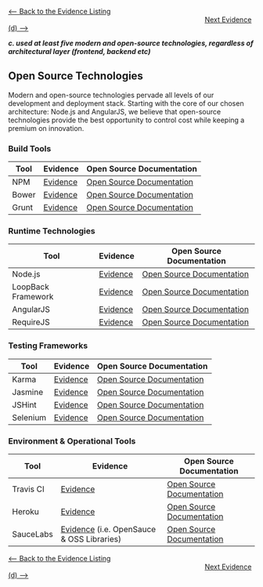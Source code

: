 [<-- Back to the Evidence Listing](https://github.com/itgfirm/safe-food/edit/master/Evidence)  &nbsp;&nbsp;&nbsp;&nbsp;&nbsp;&nbsp;&nbsp;&nbsp;&nbsp;&nbsp;&nbsp;&nbsp;&nbsp;&nbsp;&nbsp;&nbsp;&nbsp;&nbsp;&nbsp;&nbsp;&nbsp;&nbsp;&nbsp;&nbsp;&nbsp;&nbsp;&nbsp;&nbsp;&nbsp;&nbsp;&nbsp;&nbsp;&nbsp;&nbsp;&nbsp;&nbsp;&nbsp;&nbsp;&nbsp;&nbsp;&nbsp;&nbsp;&nbsp;&nbsp;&nbsp;&nbsp;&nbsp;&nbsp;&nbsp;&nbsp;&nbsp;&nbsp;&nbsp;&nbsp;&nbsp;&nbsp;&nbsp;&nbsp;&nbsp;&nbsp;&nbsp;&nbsp;&nbsp;&nbsp;&nbsp;&nbsp;&nbsp;&nbsp;&nbsp;&nbsp;&nbsp;&nbsp;&nbsp;&nbsp;&nbsp;&nbsp;&nbsp;&nbsp;&nbsp;&nbsp;&nbsp;&nbsp;&nbsp;&nbsp;&nbsp;&nbsp;&nbsp;&nbsp;&nbsp;&nbsp;&nbsp;&nbsp;&nbsp;&nbsp;&nbsp;&nbsp;&nbsp;&nbsp;&nbsp;&nbsp;&nbsp;&nbsp;[Next Evidence (d) -->](https://github.com/itgfirm/safe-food/edit/master/Evidence/d)

***c. used at least five modern and open-source technologies, regardless of architectural layer (frontend, backend etc)***

## Open Source Technologies
Modern and open-source technologies pervade all levels of our development and deployment stack.  Starting with the core of our chosen architecture: Node.js and AngularJS, we believe that open-source technologies provide the best opportunity to control cost while keeping a premium on innovation.



### Build Tools

|Tool|Evidence|Open Source Documentation|
|---|---|---|
|NPM|[Evidence](https://github.com/itgfirm/safe-food/blob/master/package.json)|[Open Source Documentation](https://www.npmjs.com/policies/npm-license)|
|Bower|[Evidence](https://github.com/itgfirm/safe-food/blob/master/bower.json)|[Open Source Documentation](http://bower.io/docs/about/)  |
|Grunt|[Evidence](https://github.com/itgfirm/safe-food/blob/master/Gruntfile.js)|[Open Source Documentation](https://github.com/gruntjs/grunt/blob/master/LICENSE-MIT)|

### Runtime Technologies
|Tool|Evidence|Open Source Documentation|
|---|---|---|
|Node.js|[Evidence]( )|[Open Source Documentation](https://github.com/joyent/node/blob/master/LICENSE)|
|LoopBack Framework|[Evidence]( )|[Open Source Documentation](https://github.com/strongloop/loopback/blob/master/LICENSE)|
|AngularJS|[Evidence](https://github.com/itgfirm/safe-food/blob/master/server/server.js)|[Open Source Documentation](https://github.com/angular/angular.js/blob/master/LICENSE)|
|RequireJS|[Evidence](https://github.com/itgfirm/safe-food/blob/master/client/index.html)|[Open Source Documentation](https://github.com/jrburke/requirejs/blob/master/LICENSE) |

### Testing Frameworks
|Tool|Evidence|Open Source Documentation|
|---|---|---|
|Karma|[Evidence](https://github.com/itgfirm/safe-food/blob/master/client/test/karma.conf.js )|[Open Source Documentation](https://github.com/usc-isi-i2/Web-Karma/blob/master/LICENSE.txt)|
|Jasmine|[Evidence](https://github.com/itgfirm/safe-food/blob/master/client/test/karma.conf.js)|[Open Source Documentation]( )|
|JSHint|[Evidence](https://github.com/itgfirm/safe-food/blob/master/.jshintrc)|[Open Source Documentation](https://github.com/jshint/jshint/blob/master/LICENSE)|
|Selenium|[Evidence](https://github.com/itgfirm/safe-food/tree/master/test/selenium)|[Open Source Documentation](https://github.com/SeleniumHQ/selenium/blob/master/LICENSE)|

### Environment & Operational Tools
|Tool|Evidence|Open Source Documentation|
|---|---|---|
|Travis CI|[Evidence](https://github.com/itgfirm/safe-food/blob/master/.travis.yml)|[Open Source Documentation]( ) |
|Heroku|[Evidence](http://safe-food.herokuapp.com)|[Open Source Documentation](https://www.heroku.com/policy/tos) |
|SauceLabs|[Evidence](https://saucelabs.com/u/itg-gsa-bpa) (i.e. OpenSauce & OSS Libraries)|[Open Source Documentation](https://saucelabs.com/opensauce/) |

[<-- Back to the Evidence Listing](https://github.com/itgfirm/safe-food/edit/master/Evidence)  &nbsp;&nbsp;&nbsp;&nbsp;&nbsp;&nbsp;&nbsp;&nbsp;&nbsp;&nbsp;&nbsp;&nbsp;&nbsp;&nbsp;&nbsp;&nbsp;&nbsp;&nbsp;&nbsp;&nbsp;&nbsp;&nbsp;&nbsp;&nbsp;&nbsp;&nbsp;&nbsp;&nbsp;&nbsp;&nbsp;&nbsp;&nbsp;&nbsp;&nbsp;&nbsp;&nbsp;&nbsp;&nbsp;&nbsp;&nbsp;&nbsp;&nbsp;&nbsp;&nbsp;&nbsp;&nbsp;&nbsp;&nbsp;&nbsp;&nbsp;&nbsp;&nbsp;&nbsp;&nbsp;&nbsp;&nbsp;&nbsp;&nbsp;&nbsp;&nbsp;&nbsp;&nbsp;&nbsp;&nbsp;&nbsp;&nbsp;&nbsp;&nbsp;&nbsp;&nbsp;&nbsp;&nbsp;&nbsp;&nbsp;&nbsp;&nbsp;&nbsp;&nbsp;&nbsp;&nbsp;&nbsp;&nbsp;&nbsp;&nbsp;&nbsp;&nbsp;&nbsp;&nbsp;&nbsp;&nbsp;&nbsp;&nbsp;&nbsp;&nbsp;&nbsp;&nbsp;&nbsp;&nbsp;&nbsp;&nbsp;&nbsp;&nbsp;[Next Evidence (d) -->](https://github.com/itgfirm/safe-food/edit/master/Evidence/d)
